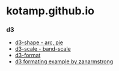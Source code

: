 # kotamp.github.io

### d3

+ [d3-shape - arc, pie](https://github.com/d3/d3-shape#api-reference)
+ [d3-scale - band-scale](https://github.com/d3/d3-scale#api-reference)
+ [d3-format](https://github.com/d3/d3-format#api-reference)
+ [d3 formating example by zanarmstrong](http://bl.ocks.org/zanarmstrong/05c1e95bf7aa16c4768e)
